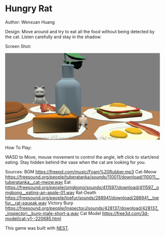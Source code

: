 # Hungry Rat

Author: Wenxuan Huang

Design: Move around and try to eat all the food without being detected by the cat. Listen carefully and stay in the shadow.

Screen Shot:

![Screen Shot](screenshot.png)

How To Play:

WASD to Move, mouse movement to control the angle, left click to start/end eating.
Stay hidden behind the vase when the cat are looking for you.

Sources: 
	BGM https://freepd.com/music/Foam%20Rubber.mp3
	Cat-Meow https://freesound.org/people/tuberatanka/sounds/110011/download/110011__tuberatanka__cat-meow.wav
	Eat https://freesound.org/people/omgbong/sounds/411597/download/411597__omgbong__eating-an-apple-01.wav
	Rat-Death https://freesound.org/people/toefur/sounds/288941/download/288941__toefur__rat-squeak.wav
	Victory Burp https://freesound.org/people/InspectorJ/sounds/428137/download/428137__inspectorj__burp-male-short-a.wav
	Cat Model https://free3d.com/3d-model/cat-v1--220685.html

This game was built with [NEST](NEST.md).

